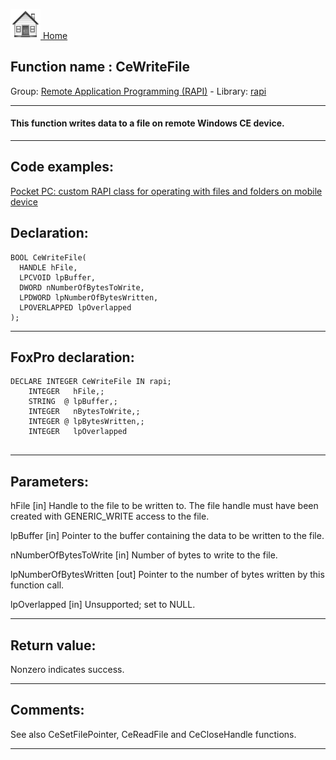 [<img src="../../images/home.png"> Home ](https://github.com/VFPX/Win32API)  

## Function name : CeWriteFile
Group: [Remote Application Programming (RAPI)](../../functions_group.md#Remote_Application_Programming_(RAPI))  -  Library: [rapi](../../../libraries.md#rapi)  
***  


#### This function writes data to a file on remote Windows CE device.
***  


## Code examples:
[Pocket PC: custom RAPI class for operating with files and folders on mobile device](../../samples/sample_448.md)  

## Declaration:
```foxpro  
BOOL CeWriteFile(
  HANDLE hFile,
  LPCVOID lpBuffer,
  DWORD nNumberOfBytesToWrite,
  LPDWORD lpNumberOfBytesWritten,
  LPOVERLAPPED lpOverlapped
);  
```  
***  


## FoxPro declaration:
```foxpro  
DECLARE INTEGER CeWriteFile IN rapi;
	INTEGER   hFile,;
	STRING  @ lpBuffer,;
	INTEGER   nBytesToWrite,;
	INTEGER @ lpBytesWritten,;
	INTEGER   lpOverlapped
  
```  
***  


## Parameters:
hFile 
[in] Handle to the file to be written to. The file handle must have been created with GENERIC_WRITE access to the file. 

lpBuffer 
[in] Pointer to the buffer containing the data to be written to the file. 

nNumberOfBytesToWrite 
[in] Number of bytes to write to the file. 

lpNumberOfBytesWritten 
[out] Pointer to the number of bytes written by this function call.

lpOverlapped 
[in] Unsupported; set to NULL. 
  
***  


## Return value:
Nonzero indicates success.  
***  


## Comments:
See also CeSetFilePointer, CeReadFile and CeCloseHandle functions.  
  
***  

